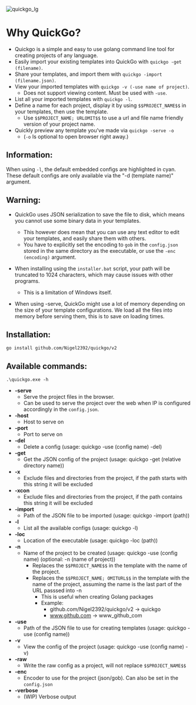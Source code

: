 ![quickgo_lg](https://user-images.githubusercontent.com/91429854/199236826-44aa8877-8c81-4031-b2c0-4f26340c05ed.png)

# Why QuickGo?

- Quickgo is a simple and easy to use golang command line tool for creating projects of any language.
- Easily import your existing templates into QuickGo with `quickgo -get (filename)`.
- Share your templates, and import them with `quickgo -import (filename.json)`.
- View your imported templates with `quickgo -v (-use name of project)`.
  - Does not support viewing content. Must be used with `-use`.
- List all your imported templates with `quickgo -l`.
- Define a name for each project, display it by using `$$PROJECT_NAME$$` in your templates, then use the template.
  - Use `$$PROJECT_NAME; URLOMIT$$` to use a url and file name friendly version of your project name.
- Quickly preview any template you've made via `quickgo -serve -o`
  - (`-o` Is optional to open browser right away.)

## Information:

When using `-l`, the default embedded configs are highlighted in cyan.
These default configs are only available via the "-d (template name)" argument.

## Warning:

* QuickGo uses JSON serialization to save the file to disk, which means you cannot use some binary data in your templates.

  * This however does mean that you can use any text editor to edit your templates, and easily share them with others.
  * You have to explicitly set the encoding to `gob` in the `config.json` stored in the same directory as the executable, or use the `-enc (encoding)` argument.
* When installing using the `installer.bat` script, your path will be truncated to 1024 characters, which may cause issues with other programs.

  * This is a limitation of Windows itself.
* When using -serve, QuickGo might use a lot of memory depending on the size of your template configurations.
  We load all the files into memory before serving them, this is to save on loading times.

## Installation:

```
go install github.com/Nigel2392/quickgo/v2
```

## Available commands:

```
.\quickgo.exe -h
```

- **-serve**
  - Serve the project files in the browser.
  - Can be used to serve the project over the web when IP is configured accordingly in the `config.json`.
- **-host**
  - Host to serve on
- **-port**
  - Port to serve on
- **-del**
  - Delete a config (usage: quickgo -use (config name) -del)
- **-get**
  - Get the JSON config of the project (usage: quickgo -get (relative directory name))
- **-x**
  - Exclude files and directories from the project, if the path starts with this string it will be excluded
- **-xcon**
  - Exclude files and directories from the project, if the path contains this string it will be excluded
- **-import**
  - Path of the JSON file to be imported (usage: quickgo -import (path))
- **-l**
  - List all the available configs (usage: quickgo -l)
- **-loc**
  - Location of the executable (usage: quickgo -loc (path))
- **-n**
  - Name of the project to be created (usage: quickgo -use (config name) (optional: -n (name of project))
    - Replaces the `$$PROJECT_NAME$$` in the template with the name of the project.
    - Replaces the `$$PROJECT_NAME; OMITURL$$` in the template with the name of the project, assuming the name is the last part of the URL passsed into -n
      - This is useful when creating Golang packages
      - Example:
        - github.com/Nigel2392/quickgo/v2 -> quickgo
        - www.github.com -> www_github_com
- **-use**
  - Path of the JSON file to use for creating templates (usage: quickgo -use (config name))
- **-v**
  - View the config of the project (usage: quickgo -use (config name) -v)
- **-raw**
  - Write the raw config as a project, will not replace `$$PROJECT_NAME$$`
- **-enc**
  - Encoder to use for the project (json/gob). Can also be set in the `config.json`
- **-verbose**
  - (WIP) Verbose output
